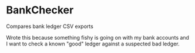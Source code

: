 # BankChecker
Compares bank ledger CSV exports

Wrote this because something fishy is going on with my bank accounts and I want to check a known "good" ledger against a suspected bad ledger.
